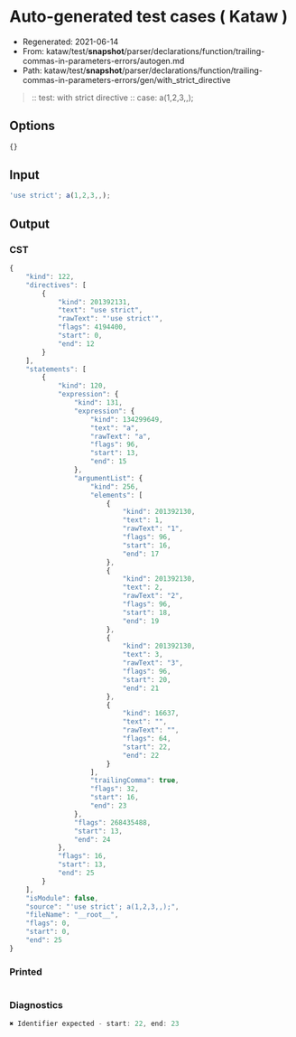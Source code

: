 # Auto-generated test cases ( Kataw )
- Regenerated: 2021-06-14
- From: kataw/test/__snapshot__/parser/declarations/function/trailing-commas-in-parameters-errors/autogen.md
- Path: kataw/test/__snapshot__/parser/declarations/function/trailing-commas-in-parameters-errors/gen/with_strict_directive
> :: test: with strict directive
> :: case: a(1,2,3,,);
## Options

`````js
{}
`````
## Input

`````js
'use strict'; a(1,2,3,,);
`````
## Output

### CST

```javascript
{
    "kind": 122,
    "directives": [
        {
            "kind": 201392131,
            "text": "use strict",
            "rawText": "'use strict'",
            "flags": 4194400,
            "start": 0,
            "end": 12
        }
    ],
    "statements": [
        {
            "kind": 120,
            "expression": {
                "kind": 131,
                "expression": {
                    "kind": 134299649,
                    "text": "a",
                    "rawText": "a",
                    "flags": 96,
                    "start": 13,
                    "end": 15
                },
                "argumentList": {
                    "kind": 256,
                    "elements": [
                        {
                            "kind": 201392130,
                            "text": 1,
                            "rawText": "1",
                            "flags": 96,
                            "start": 16,
                            "end": 17
                        },
                        {
                            "kind": 201392130,
                            "text": 2,
                            "rawText": "2",
                            "flags": 96,
                            "start": 18,
                            "end": 19
                        },
                        {
                            "kind": 201392130,
                            "text": 3,
                            "rawText": "3",
                            "flags": 96,
                            "start": 20,
                            "end": 21
                        },
                        {
                            "kind": 16637,
                            "text": "",
                            "rawText": "",
                            "flags": 64,
                            "start": 22,
                            "end": 22
                        }
                    ],
                    "trailingComma": true,
                    "flags": 32,
                    "start": 16,
                    "end": 23
                },
                "flags": 268435488,
                "start": 13,
                "end": 24
            },
            "flags": 16,
            "start": 13,
            "end": 25
        }
    ],
    "isModule": false,
    "source": "'use strict'; a(1,2,3,,);",
    "fileName": "__root__",
    "flags": 0,
    "start": 0,
    "end": 25
}
```

### Printed

```javascript

```

### Diagnostics

```javascript
✖ Identifier expected - start: 22, end: 23

```

